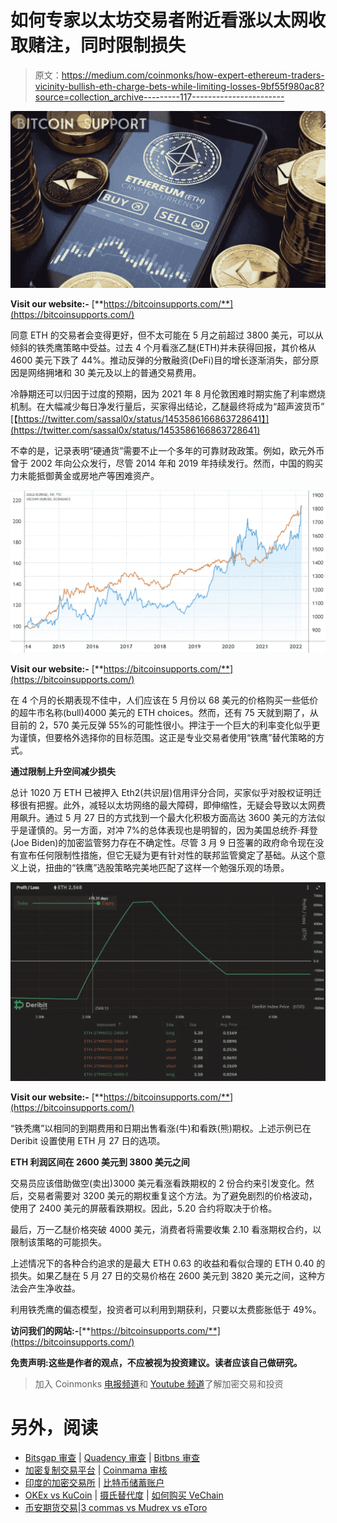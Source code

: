 # 如何专家以太坊交易者附近看涨以太网收取赌注，同时限制损失

> 原文：<https://medium.com/coinmonks/how-expert-ethereum-traders-vicinity-bullish-eth-charge-bets-while-limiting-losses-9bf55f980ac8?source=collection_archive---------117----------------------->

![](img/7e74b93bf1dfb7549e48bfc950d72d77.png)

**Visit our website:-** [**https://bitcoinsupports.com/**](https://bitcoinsupports.com/)

同意 ETH 的交易者会变得更好，但不太可能在 5 月之前超过 3800 美元，可以从倾斜的铁秃鹰策略中受益。过去 4 个月看涨乙醚(ETH)并未获得回报，其价格从 4600 美元下跌了 44%。推动反弹的分散融资(DeFi)目的增长逐渐消失，部分原因是网络拥堵和 30 美元及以上的普通交易费用。

冷静期还可以归因于过度的预期，因为 2021 年 8 月伦敦困难时期实施了利率燃烧机制。在大幅减少每日净发行量后，买家得出结论，乙醚最终将成为“超声波货币”
[【https://twitter.com/sassal0x/status/1453586166863728641】](https://twitter.com/sassal0x/status/1453586166863728641)

不幸的是，记录表明“硬通货”需要不止一个多年的可靠财政政策。例如，欧元外币曾于 2002 年向公众发行，尽管 2014 年和 2019 年持续发行。然而，中国的购买力未能抵御黄金或房地产等困难资产。

![](img/8abf0dc7a1dcf7c9da321ed3b12a92a8.png)

**Visit our website:-** [**https://bitcoinsupports.com/**](https://bitcoinsupports.com/)

在 4 个月的长期表现不佳中，人们应该在 5 月份以 68 美元的价格购买一些低价的超牛市名称(bull)4000 美元的 ETH choices。然而，还有 75 天就到期了，从目前的 2，570 美元反弹 55%的可能性很小。押注于一个巨大的利率变化似乎更为谨慎，但要格外选择你的目标范围。这正是专业交易者使用“铁鹰”替代策略的方式。

**通过限制上升空间减少损失**

总计 1020 万 ETH 已被押入 Eth2(共识层)信用评分合同，买家似乎对股权证明迁移很有把握。此外，减轻以太坊网络的最大障碍，即伸缩性，无疑会导致以太网费用飙升。通过 5 月 27 日的方式找到一个最大化积极方面高达 3600 美元的方法似乎是谨慎的。另一方面，对冲 7%的总体表现也是明智的，因为美国总统乔·拜登(Joe Biden)的加密监管努力存在不确定性。尽管 3 月 9 日签署的政府命令现在没有宣布任何限制性措施，但它无疑为更有针对性的联邦监管奠定了基础。从这个意义上说，扭曲的“铁鹰”选股策略完美地匹配了这样一个勉强乐观的场景。

![](img/5ecf98409f42a67db15cd0a54d5871de.png)

**Visit our website:-** [**https://bitcoinsupports.com/**](https://bitcoinsupports.com/)

“铁秃鹰”以相同的到期费用和日期出售看涨(牛)和看跌(熊)期权。上述示例已在 Deribit 设置使用 ETH 月 27 日的选项。

**ETH 利润区间在 2600 美元到 3800 美元之间**

交易员应该借助做空(卖出)3000 美元看涨看跌期权的 2 份合约来引发变化。然后，交易者需要对 3200 美元的期权重复这个方法。为了避免剧烈的价格波动，使用了 2400 美元的屏蔽看跌期权。因此，5.20 合约将取决于价格。

最后，万一乙醚价格突破 4000 美元，消费者将需要收集 2.10 看涨期权合约，以限制该策略的可能损失。

上述情况下的各种合约追求的是最大 ETH 0.63 的收益和看似合理的 ETH 0.40 的损失。如果乙醚在 5 月 27 日的交易价格在 2600 美元到 3820 美元之间，这种方法会产生净收益。

利用铁秃鹰的偏态模型，投资者可以利用到期获利，只要以太费膨胀低于 49%。

**访问我们的网站:-**[**https://bitcoinsupports.com/**](https://bitcoinsupports.com/)

**免责声明:这些是作者的观点，不应被视为投资建议。读者应该自己做研究。**

> 加入 Coinmonks [电报频道](https://t.me/coincodecap)和 [Youtube 频道](https://www.youtube.com/c/coinmonks/videos)了解加密交易和投资

# 另外，阅读

*   [Bitsgap 审查](/coinmonks/bitsgap-review-a-crypto-trading-bot-that-makes-easy-money-a5d88a336df2) | [Quadency 审查](/coinmonks/quadency-review-a-crypto-trading-automation-platform-3068eaa374e1) | [Bitbns 审查](/coinmonks/bitbns-review-38256a07e161)
*   [加密复制交易平台](/coinmonks/top-10-crypto-copy-trading-platforms-for-beginners-d0c37c7d698c) | [Coinmama 审核](/coinmonks/coinmama-review-ace5641bde6e)
*   [印度的加密交易所](/coinmonks/bitcoin-exchange-in-india-7f1fe79715c9) | [比特币储蓄账户](/coinmonks/bitcoin-savings-account-e65b13f92451)
*   [OKEx vs KuCoin](https://coincodecap.com/okex-kucoin) | [摄氏替代度](https://coincodecap.com/celsius-alternatives) | [如何购买 VeChain](https://coincodecap.com/buy-vechain)
*   [币安期货交易](https://coincodecap.com/binance-futures-trading)|[3 commas vs Mudrex vs eToro](https://coincodecap.com/mudrex-3commas-etoro)